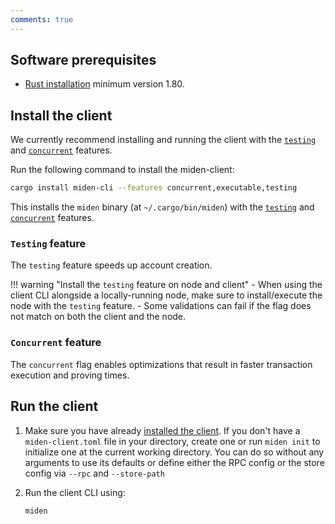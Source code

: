 ```yaml
---
comments: true
---
```


## Software prerequisites

- [Rust installation](https://www.rust-lang.org/tools/install) minimum version 1.80.

## Install the client

We currently recommend installing and running the client with the [`testing`](#testing-feature) and [`concurrent`](#concurrent-feature) features.

Run the following command to install the miden-client:

```sh
cargo install miden-cli --features concurrent,executable,testing
```

This installs the `miden` binary (at `~/.cargo/bin/miden`) with the [`testing`](#testing-feature) and [`concurrent`](#concurrent-feature) features.

### `Testing` feature

The `testing` feature speeds up account creation. 

!!! warning "Install the `testing` feature on node and client"
    - When using the client CLI alongside a locally-running node, make sure to install/execute the node with the `testing` feature. 
    - Some validations can fail if the flag does not match on both the client and the node.

### `Concurrent` feature

The `concurrent` flag enables optimizations that result in faster transaction execution and proving times.

## Run the client 

1. Make sure you have already [installed the client](#install-the-client). If you don't have a `miden-client.toml` file in your directory, create one or run `miden init` to initialize one at the current working directory. You can do so without any arguments to use its defaults or define either the RPC config or the store config via `--rpc` and `--store-path`

2. Run the client CLI using:

    ```sh
    miden
    ```
